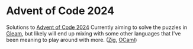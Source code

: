 # Advent of Code 2024
Solutions to [Advent of Code 2024](https://adventofcode/2024)
Currently aiming to solve the puzzles in [Gleam](https://gleam.run), 
but likely will end up mixing with some other languages that I've been 
meaning to play around with more. ([Zig](https://ziglang.org), [OCaml](https://ocaml.org))
